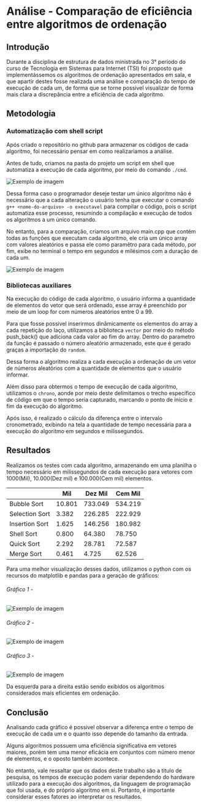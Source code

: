 # Análise - Comparação de eficiência entre algoritmos de ordenação

## Introdução

Durante a disciplina de estrutura de dados ministrada no 3° período do curso de Tecnologia em Sistemas para Internet (TSI) foi proposto que implementássemos os algoritmos de ordenação apresentados em sala, e que apartir destes fosse realizada uma análise e comparação do tempo de execução de cada um, de forma que se torne possivel visualizar de forma mais clara a discrepância entre a eficiência de cada algoritmo.

## Metodologia

### Automatização com shell script

Após criado o repositório no github para armazenar os códigos de cada algoritmo, foi necessário pensar em como realizariamos a análise.

Antes de tudo, criamos na pasta do projeto um script em shell que automatiza a execução de cada algoritmo, por meio do comando `./cmd`.

![Exemplo de imagem](./imgs/print1.png)

Dessa forma caso o programador deseje testar um único algoritmo não é necessário que a cada alteração o usuário tenha que executar o comando `g++ <nome-do-arquivo> -o executavel` para compilar o código, pois o script automatiza esse processo, resumindo a compilação e execução de todos os algoritmos a um único comando.

No entanto, para a comparação, criamos um arquivo main.cpp que contém todas as funções que executam cada algoritmo, ele cria um único array com valores aleatórios e passa ele como paramêtro para cada método, por fim, exibe no terminal o tempo em segundos e milésimos com a duração de cada um.

![Exemplo de imagem](./imgs/print2.png)

### Bibliotecas auxiliares

Na execução do código de cada algoritmo, o usuário informa a quantidade de elementos do vetor que será ordenado, esse array é preenchido por meio de um loop for com números aleatórios entre 0 a 99.

Para que fosse possivel inserirmos dinâmicamente os elementos do array a cada repetição do laço, utilizamos a biblioteca `vector` por meio do método push_back() que adiciona cada valor ao fim do array. Dentro do parametro da função é passado o número aleatório armazenado, este que é gerado graças a importação do `random`.

Dessa forma o algoritmo realiza a cada execução a ordenação de um vetor de números aleatórios com a quantidade de elementos que o usuário informar.

Além disso para obtermos o tempo de execução de cada algoritmo, utilizamos o `chrono`, aonde por meio deste delimitamos o trecho específico de código em que o tempo seria capturado, marcando o ponto de início e fim da execução do algoritmo.

Após isso, é realizado o cálculo da diferença entre o intervalo cronometrado, exibindo na tela a quantidade de tempo necessária para a execução do algoritmo em segundos e milissegundos.

## Resultados

Realizamos os testes com cada algoritmo, armazenando em uma planilha o tempo necessário em milissegundos de cada execução para vetores com 1000(Mil), 10.000(Dez mil) e 100.000(Cem mil) elementos.

|                | Mil    | Dez Mil | Cem Mil |
| -------------- | ------ | ------- | ------- |
| Bubble Sort    | 10.801 | 733.049 | 534.219 |
| Selection Sort | 3.382  | 226.285 | 222.929 |
| Insertion Sort | 1.625  | 146.256 | 180.982 |
| Shell Sort     | 0.800  | 64.380  | 78.750  |
| Quick Sort     | 2.292  | 28.781  | 72.587  |
| Merge Sort     | 0.461  | 4.725   | 62.526  |


Para uma melhor visualização desses dados, utilizamos o python com os recursos do matplotlib e pandas para a geração de gráficos:

###### Gráfico 1 -
![Exemplo de imagem](./imgs/mil.png)

###### Gráfico 2 -
![Exemplo de imagem](./imgs/dezMil.png)

###### Gráfico 3 -
![Exemplo de imagem](./imgs/cemMil.png)

Da esquerda para a direita estão sendo exibidos os algoritmos considerados mais eficientes em ordenação.

## Conclusão

Analisando cada gráfico é possivel observar a diferença entre o tempo de execução de cada um e o quanto isso depende do tamanho da entrada.

Alguns algoritmos possuem uma eficiência significativa em vetores maiores, porém tem uma menor eficácia em conjuntos com número menor de elementos, e o oposto também acontece.

No entanto, vale ressaltar que os dados deste trabalho são a titulo de pesquisa, os tempos de execução podem variar dependendo do hardware utilizado para a execução dos algoritmos, da linguagem de programação que foi usada, e do próprio algoritmo em si. Portanto, é importante considerar esses fatores ao interpretar os resultados.
